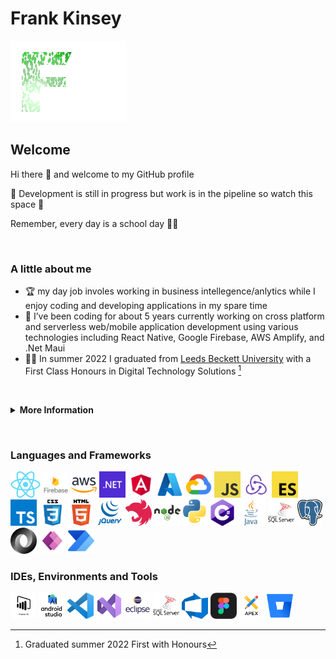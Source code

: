 # Frank Kinsey

![FK Animated GiF](/icons/FKgif.gif)

## Welcome
Hi there 👋 and welcome to my GitHub profile 

👷 Development is still in progress but work is in the pipeline so watch this space 👷

Remember, every day is a school day 👨‍🎓

&nbsp;

### A little about me
- 🏆 my day job involes working in business intellegence/anlytics while I enjoy coding and developing applications in my spare time
- 🌱 I’ve been coding for about 5 years currently working on cross platform and serverless web/mobile application development using various technologies including React Native, Google Firebase, AWS Amplify, and .Net Maui
- 👨‍🎓 In summer 2022 I graduated from [Leeds Beckett University](https://www.leedsbeckett.ac.uk/) with a First Class Honours in Digital Technology Solutions [^1]

&nbsp;

<details><summary><b>More Information</b></summary>
For more information about me please see my [LinkedIn](https://www.linkedin.com/in/frank-kinsey/)
<a href="https://www.linkedin.com/in/frank-kinsey/" target="_blank"><img alt="LinkedIn" title="LinkedIn" src="/icons/linkedin.png" height="42"></a>
</details>

&nbsp;
&nbsp;

### Languages and Frameworks

<a href="https://reactnative.dev/" target="_blank"><img alt="React Native" title="React Native" src="/icons/react.png" height="42"></a>
<a href="https://firebase.google.com/" target="_blank"><img alt="Firebase" title="Firebase" src="/icons/firebase.png" height="42"></a>
<a href="https://aws.amazon.com/amplify/" target="_blank"><img alt="AWS Amplify" title="AWS Amplify" src="/icons/aws.png" height="42"></a>
<a href="https://learn.microsoft.com/en-us/dotnet/maui/" target="_blank"><img alt="Net Maui" title="NET Maui" src="/icons/net.png" height="42"></a>
<a href="https://angular.io/" target="_blank"><img alt="Angular" title="Angular" src="/icons/angular.png" height="42"></a>
<a href="https://azure.microsoft.com/" target="_blank"><img alt="Azure" title="Azure" src="/icons/azure.png" height="42"></a>
<a href="https://cloud.google.com/" target="_blank"><img alt="Google Cloud Platform" title="Google Cloud Platform" src="/icons/gcp.png" height="42"></a>
<a href="https://developer.mozilla.org/en-US/docs/Web/JavaScript" target="_blank"><img alt="JavaScript" title="JavaScript" src="/icons/javascript.png" height="42"></a>
<a href="https://redux.js.org/" target="_blank"><img alt="Redux" title="Redux" src="/icons/redux.png" height="42"></a>
<a href="https://en.wikipedia.org/wiki/ECMAScript" target="_blank"><img alt="ECMAscript" title="ECMAscript" src="/icons/ecmascript.png" height="42"></a>
<a href="https://www.typescriptlang.org" target="_blank"><img alt="TypeScript" title="TypeScript" src="/icons/typescript.png" height="42"></a>
<a href="https://www.w3.org/Style/CSS/" target="_blank"><img alt="CSS" title="CSS" src="/icons/css.png" height="42"></a>
<a href="https://developer.mozilla.org/en-US/docs/Glossary/HTML5" target="_blank"><img alt="HTML" title="HTML" src="/icons/html.png" height="42"></a>
<a href="https://jquery.com/" target="_blank"><img alt="JQuery" title="JQuery" src="/icons/jquery.png" height="42"></a>
<a href="https://nestjs.com/" target="_blank"><img alt="Nest" title="Nest" src="/icons/nest.png" height="42"></a>
<a href="https://nodejs.org/en/" target="_blank"><img alt="Node" title="Node" src="/icons/node.png" height="42"></a>
<a href="https://www.python.org/" target="_blank"><img alt="Python" title="Python" src="/icons/python.png" height="42"></a>
<a href="https://learn.microsoft.com/en-us/dotnet/csharp/" target="_blank"><img alt="C Sharp" title="C Sharp" src="/icons/csharp.png" height="42"></a>
<a href="https://www.java.com/en/" target="_blank"><img alt="Java" title="Java" src="/icons/java.png" height="42"></a>
<a href="https://learn.microsoft.com/en-us/sql" target="_blank"><img alt="MSsql" title="MSsql" src="/icons/mssql.png" height="42"></a>
<a href="https://www.postgresql.org/" target="_blank"><img alt="Postgre" title="Postgre" src="/icons/postgre.png" height="42"></a>
<a href="https://www.json.org/json-en.html" target="_blank"><img alt="JSON" title="JSON" src="/icons/json.png" height="42"></a>
<a href="https://powerapps.microsoft.com/" target="_blank"><img alt="Power Apps" title="Power Apps" src="/icons/powerapps.png" height="42"></a>
<a href="https://powerautomate.microsoft.com/" target="_blank"><img alt="Power Automate" title="Power Automate" src="/icons/powerautomate.png" height="42"></a>


### IDEs, Environments and Tools

<a href="https://powerbi.microsoft.com/en-au/" target="_blank"><img alt="Power BI" title="Power BI" src="/icons/powerbi.png" height="42"></a>
<a href="https://developer.android.com/studio" target="_blank"><img alt="Android Studio" title="Android Studio" src="/icons/androidstudio.png" height="42"></a>
<a href="https://code.visualstudio.com/" target="_blank"><img alt="VS Code" title="VS Code" src="/icons/vscode.png" height="42"></a>
<a href="https://visualstudio.microsoft.com/" target="_blank"><img alt="Visual Studio" title="Visual Studio" src="/icons/visualstudio.png" height="42"></a>
<a href="https://www.eclipse.org/ide/" target="_blank"><img alt="Eclipse IDE" title="Eclipse" src="/icons/eclipse.png" height="42"></a>
<a href="https://learn.microsoft.com/en-us/sql/ssms" target="_blank"><img alt="SSMS" title="SSMS" src="/icons/mssql.png" height="42"></a>
<a href="https://azure.microsoft.com/en-us/solutions/devops/" target="_blank"><img alt="Azure Dev Ops" title="Azure Dev Ops" src="/icons/azuredevops.png" height="42"></a>
<a href="https://www.figma.com/" target="_blank"><img alt="Figma" title="Figma" src="/icons/figma.png" height="42"></a>
<a href="https://apex.oracle.com/en/" target="_blank"><img alt="Oracle Apex" title="Oracle Apex" src="/icons/apex.png" height="42"></a>
<a href="https://bitbucket.org/" target="_blank"><img alt="Bitbucket" title="Bitbucket" src="/icons/bitbucket.png" height="42"></a>


[^1]: Graduated summer 2022 First with Honours

<!-- commented out code
**talk2frank/talk2frank** is a ✨ _special_ ✨ repository because its `README.md` (this file) appears on your GitHub profile.
-->
